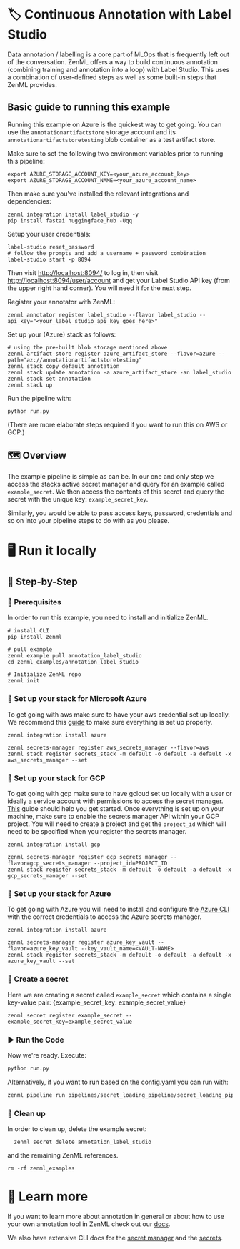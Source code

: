 # 🏷 Continuous Annotation with Label Studio

Data annotation / labelling is a core part of MLOps that is frequently left out
of the conversation. ZenML offers a way to build continuous annotation (combining
training and annotation into a loop) with Label Studio. This uses a combination
of user-defined steps as well as some built-in steps that ZenML provides.

## Basic guide to running this example

Running this example on Azure is the quickest way to get going. You can use the
`annotationartifactstore` storage account and its
`annotationartifactstoretesting` blob container as a test artifact store.

Make sure to set the following two environment variables prior to running this
pipeline:

```shell
export AZURE_STORAGE_ACCOUNT_KEY=<your_azure_account_key>
export AZURE_STORAGE_ACCOUNT_NAME=<your_azure_account_name>
```

Then make sure you've installed the relevant integrations and dependencies:

```shell
zenml integration install label_studio -y
pip install fastai huggingface_hub -Uqq
```

Setup your user credentials:

```shell
label-studio reset_password
# follow the prompts and add a username + password combination
label-studio start -p 8094
```

Then visit
[http://localhost:8094/](http://localhost:8094/) to log in, then visit [http://localhost:8094/user/account](http://localhost:8094/user/account) and get
your Label Studio API key (from the upper right hand corner). You will need it
for the next step.

Register your annotator with ZenML:

```shell
zenml annotator register label_studio --flavor label_studio --api_key="<your_label_studio_api_key_goes_here>"
```

Set up your (Azure) stack as follows:

```shell
# using the pre-built blob storage mentioned above
zenml artifact-store register azure_artifact_store --flavor=azure --path="az://annotationartifactstoretesting"
zenml stack copy default annotation
zenml stack update annotation -a azure_artifact_store -an label_studio
zenml stack set annotation
zenml stack up
```

Run the pipeline with:

```shell
python run.py
```

(There are more elaborate steps required if you want to run this on AWS or GCP.)





## 🗺 Overview

The example pipeline is simple as can be. In our one and only step we access the
stacks active secret manager and
query for an example called `example_secret`. We then access the contents of
this secret and query the secret with the
unique key: `example_secret_key`.

Similarly, you would be able to pass access keys, password, credentials and so
on into your pipeline steps to do with as
you please.

# 🖥 Run it locally

## 👣 Step-by-Step

### 📄 Prerequisites

In order to run this example, you need to install and initialize ZenML.

```shell
# install CLI
pip install zenml

# pull example
zenml example pull annotation_label_studio
cd zenml_examples/annotation_label_studio

# Initialize ZenML repo
zenml init
```

### 🥞 Set up your stack for Microsoft Azure

To get going with aws make sure to have your aws credential set up locally. We
recommend this
[guide](https://docs.aws.amazon.com/sdk-for-java/v1/developer-guide/setup-credentials.html)
to make sure everything is
set up properly.

```shell
zenml integration install azure

zenml secrets-manager register aws_secrets_manager --flavor=aws
zenml stack register secrets_stack -m default -o default -a default -x aws_secrets_manager --set
```

### 🥞 Set up your stack for GCP

To get going with gcp make sure to have gcloud set up locally with a user or 
ideally a service account with permissions to access the secret manager. 
[This](https://cloud.google.com/sdk/docs/install-sdk) guide should help you get 
started. Once everything is set up on your machine, make sure to enable the 
secrets manager API within your GCP project. You will need to create a project
and get the `project_id` which will need to be specified when you register the
secrets manager.

```shell
zenml integration install gcp

zenml secrets-manager register gcp_secrets_manager --flavor=gcp_secrets_manager --project_id=PROJECT_ID
zenml stack register secrets_stack -m default -o default -a default -x gcp_secrets_manager --set
```

### 🥞 Set up your stack for Azure

To get going with Azure you will need to install and configure the 
[Azure CLI](https://docs.microsoft.com/en-us/cli/azure/install-azure-cli)
with the correct credentials to access the Azure secrets manager.

```shell
zenml integration install azure

zenml secrets-manager register azure_key_vault --flavor=azure_key_vault --key_vault_name=<VAULT-NAME>
zenml stack register secrets_stack -m default -o default -a default -x azure_key_vault --set
```


### 🤫 Create a secret

Here we are creating a secret called `example_secret` which contains a single
key-value pair:
{example_secret_key: example_secret_value}

```shell
zenml secret register example_secret --example_secret_key=example_secret_value
```

### ▶️ Run the Code

Now we're ready. Execute:

```bash
python run.py
```

Alternatively, if you want to run based on the config.yaml you can run with:

```bash
zenml pipeline run pipelines/secret_loading_pipeline/secret_loading_pipeline.py -c config.yaml 
```

### 🧽 Clean up

In order to clean up, delete the example secret:

```shell
  zenml secret delete annotation_label_studio
```

and the remaining ZenML references.

```shell
rm -rf zenml_examples
```

# 📜 Learn more

If you want to learn more about annotation in general or about how to use your
own annotation tool in ZenML
check out our [docs](https://docs.zenml.io/extending-zenml/secrets-managers).

We also have extensive CLI docs for the
[secret manager](https://apidocs.zenml.io/latest/cli/#zenml.cli--setting-up-a-secrets-manager)
and the
[secrets](https://apidocs.zenml.io/latest/cli/#zenml.cli--using-secrets).
